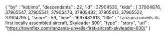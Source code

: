 {
  "by" : "kobimo",
  "descendants" : 22,
  "id" : 37904530,
  "kids" : [ 37904876, 37905547, 37905541, 37905473, 37905482, 37905413, 37905522, 37904795 ],
  "score" : 59,
  "time" : 1697482813,
  "title" : "Tanzania unveils its first locally assembled aircraft, Skyleader 600",
  "type" : "story",
  "url" : "https://townflex.com/tanzania-unveils-first-aircraft-skyleader-600/"
}
